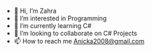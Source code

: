 - 👋 Hi, I’m Zahra 
- 👀 I’m interested in Programming
- 🌱 I’m currently learning C#
- 💞️ I’m looking to collaborate on C# Projects
- 📫 How to reach me Anicka2008@gmail.com

<!---
ZahraRe2021/ZahraRe2021 is a ✨ special ✨ repository because its `README.md` (this file) appears on your GitHub profile.
You can click the Preview link to take a look at your changes.
--->
